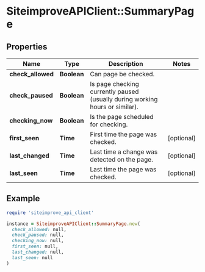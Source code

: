 # SiteimproveAPIClient::SummaryPage

## Properties

| Name | Type | Description | Notes |
| ---- | ---- | ----------- | ----- |
| **check_allowed** | **Boolean** | Can page be checked. |  |
| **check_paused** | **Boolean** | Is page checking currently paused (usually during working hours or similar). |  |
| **checking_now** | **Boolean** | Is the page scheduled for checking. |  |
| **first_seen** | **Time** | First time the page was checked. | [optional] |
| **last_changed** | **Time** | Last time a change was detected on the page. | [optional] |
| **last_seen** | **Time** | Last time the page was checked. | [optional] |

## Example

```ruby
require 'siteimprove_api_client'

instance = SiteimproveAPIClient::SummaryPage.new(
  check_allowed: null,
  check_paused: null,
  checking_now: null,
  first_seen: null,
  last_changed: null,
  last_seen: null
)
```

